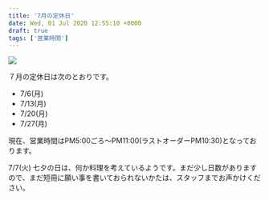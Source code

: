 ```yaml
---
title: '7月の定休日'
date: Wed, 01 Jul 2020 12:55:10 +0000
draft: true
tags: ['営業時間']
---
```


![](/images/2020/07/DSC_1392-1024x576.jpg)

７月の定休日は次のとおりです。

*   7/6(月)
*   7/13(月)
*   7/20(月)
*   7/27(月)

現在、営業時間はPM5:00ごろ〜PM11:00(ラストオーダーPM10:30)となっております。

7/7(火) 七夕の日は、何か料理を考えているようです。まだ少し日数がありますので、まだ短冊に願い事を書いておられないかたは、スタッフまでお声かけください。